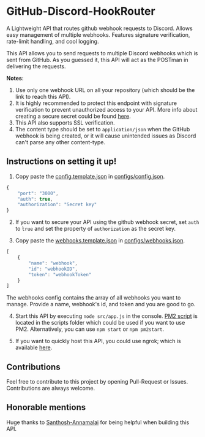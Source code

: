 # GitHub-Discord-HookRouter
A Lightweight API that routes github webhook requests to Discord. Allows easy management of multiple webhooks. Features signature verification, rate-limit handling, and cool logging.

This API allows you to send requests to multiple Discord webhooks which is sent from GitHub. As you guessed it, this API will act as the POSTman in delivering the requests.

**Notes**:
1) Use only one webhook URL on all your repository (which should be the link to reach this API).
2) It is highly recommended to protect this endpoint with signature verification to prevent unauthorized access to your API. More info about creating a secure secret could be found [here](https://developer.github.com/webhooks/securing/).
3) This API also supports SSL verification.
4) The content type should be set to `application/json` when the GitHub webhook is being created, or it will cause unintended issues as Discord can't parse any other content-type.

## Instructions on setting it up!
1) Copy paste the [config.template.json](https://github.com/Khaazz/GitHub-Discord-HookRouter/template/config-template.json) in [configs/config.json](https://github.com/Khaazz/GitHub-Discord-HookRouter/configs/).
```js
{
    "port": "3000",
    "auth": true,
    "authorization": "Secret key"
}
```

2) If you want to secure your API using the github webhook secret, set `auth` to ̀`true` and set the property of `authorization` as the secret key.

3) Copy paste the [webhooks.template.json](https://github.com/Khaazz/GitHub-Discord-HookRouter/template/webhooks-template.json) in [configs/webhooks.json](https://github.com/Khaazz/GitHub-Discord-HookRouter/configs/).
```js
[
    {
        "name": "webhook",
        "id": "webhookID",
        "token": "webhookToken"
    }
]
```
The webhooks config contains the array of all webhooks you want to manage.
Provide a name, webhook's id, and token and you are good to go.

4) Start this API by executing `node src/app.js` in the console. [PM2 script](https://github.com/Khaazz/GitHub-Discord-HookRouter/scripts/start.js) is located in the scripts folder which could be used if you want to use PM2.
Alternatively, you can use `npm start` or `npm pm2start`.

5) If you want to quickly host this API, you could use ngrok; which is available [here](https://ngrok.com/).

## Contributions
Feel free to contribute to this project by opening Pull-Request or Issues.
Contributions are always welcome.

## Honorable mentions
Huge thanks to [Santhosh-Annamalai](https://github.com/Santhosh-Annamalai) for being helpful when building this API.
